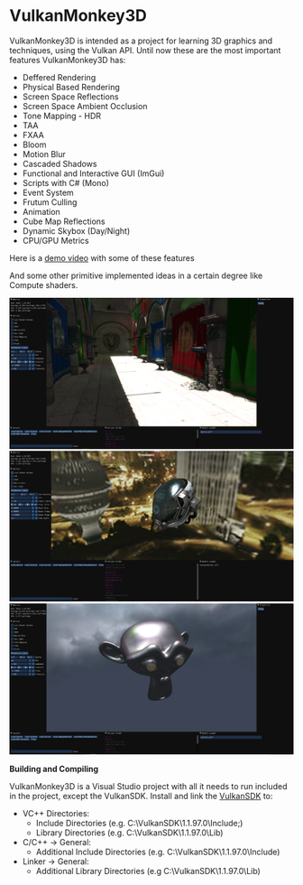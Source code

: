 # VulkanMonkey3D


VulkanMonkey3D is intended as a project for learning 3D graphics and techniques, using the Vulkan API. Until now these are the most important features VulkanMonkey3D has:

* Deffered Rendering
* Physical Based Rendering
* Screen Space Reflections
* Screen Space Ambient Occlusion
* Tone Mapping - HDR
* TAA
* FXAA
* Bloom
* Motion Blur
* Cascaded Shadows
* Functional and Interactive GUI (ImGui)
* Scripts with C# (Mono)
* Event System
* Frutum Culling
* Animation
* Cube Map Reflections
* Dynamic Skybox (Day/Night)
* CPU/GPU Metrics

Here is a [demo video](https://www.youtube.com/watch?v=Dj1CpDCSy_k) with some of these features

And some other primitive implemented ideas in a certain degree like Compute shaders.

![Screenshot](VulkanMonkey/Images/example_image3.png)
![Screenshot](VulkanMonkey/Images/example_image2.png)
![Screenshot](VulkanMonkey/Images/example_image6.png)

**Building and Compiling**

VulkanMonkey3D is a Visual Studio project with all it needs to run included in the project, except the VulkanSDK.
Install and link the [VulkanSDK](https://www.lunarg.com/vulkan-sdk/) to:
- VC++ Directories:
  - Include Directories (e.g. C:\VulkanSDK\1.1.97.0\Include;)
  - Library Directories (e.g. C:\VulkanSDK\1.1.97.0\Lib)
- C/C++ -> General:
  - Additional Include Directories (e.g. C:\VulkanSDK\1.1.97.0\Include)
- Linker -> General:
  - Additional Library Directories (e.g C:\VulkanSDK\1.1.97.0\Lib)

